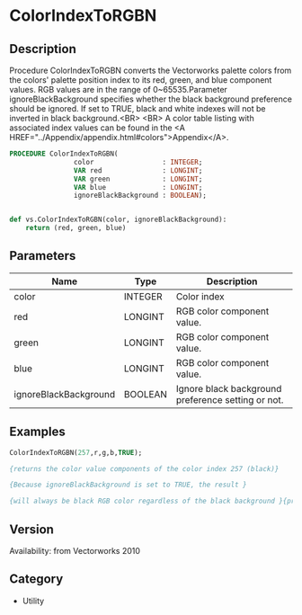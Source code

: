 # ColorIndexToRGBN

## Description
Procedure ColorIndexToRGBN converts the Vectorworks palette colors from the colors' palette position index to its red, green, and blue component values. RGB values are in the range of 0~65535.Parameter ignoreBlackBackground specifies whether the black background preference should be ignored. If set to TRUE, black and white indexes will not be inverted in black background.&lt;BR&gt;
&lt;BR&gt;
A color table listing with associated index values can be found in the &lt;A HREF=&quot;../Appendix/appendix.html#colors&quot;&gt;Appendix&lt;/A&gt;.


```pascal
PROCEDURE ColorIndexToRGBN(
				color                 : INTEGER;
				VAR red               : LONGINT;
				VAR green             : LONGINT;
				VAR blue              : LONGINT;
				ignoreBlackBackground : BOOLEAN);
```

```python

def vs.ColorIndexToRGBN(color, ignoreBlackBackground):
    return (red, green, blue)
```

## Parameters
|Name|Type|Description|
|---|---|---|
|color|INTEGER|Color index|
|red|LONGINT|RGB color component value.|
|green|LONGINT|RGB color component value.|
|blue|LONGINT|RGB color component value.|
|ignoreBlackBackground|BOOLEAN|Ignore black background preference setting or not.|

## Examples
```pascal
ColorIndexToRGBN(257,r,g,b,TRUE);

{returns the color value components of the color index 257 (black)}

{Because ignoreBlackBackground is set to TRUE, the result }

{will always be black RGB color regardless of the black background }{preference setting.}
```

## Version
Availability: from Vectorworks 2010
## Category
* Utility

